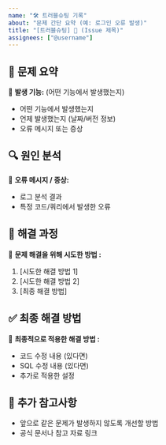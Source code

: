 ```yaml
---
name: "🛠 트러블슈팅 기록"
about: "문제 간단 요약 (예: 로그인 오류 발생)"
title: "[트러블슈팅] 🔹 (Issue 제목)"
assignees: ["@username"]
---
```

<!--
‼️ 주의사항 ‼️
이 주석의 위치를 변경하지 말아주세요. 템플릿 자동출력 오류가 발생합니다.

🛠 트러블슈팅 템플릿 사용 방법 🛠
1️⃣ 이 템플릿은 **문제 발생 시 원인 분석과 해결 방법을 기록** 하기 위해 사용됩니다.
2️⃣ `🔹` 부분에 해당 내용을 입력하세요. (필요 없는 항목은 삭제 가능)
3️⃣ `-` 부분에 자세한 내용을 입력하세요. (필요 없는 항목은 삭제 가능)
4️⃣ 코드나 SQL은 ``` 코드블록 ``` 안에 넣어주세요.
5️⃣ GitHub Issues에 등록하면 팀원들이 쉽게 확인할 수 있습니다.

1. name: "🛠 트러블슈팅 기록"
이 항목은 템플릿의 이름을 나타내며, 실제로 GitHub에서는 사용자가 선택할 수 있는 템플릿 목록에 보이는 이름입니다.
일반적으로 **"트러블슈팅 기록"**과 같이 명확하게 트러블슈팅을 위한 템플릿임을 알려주는 이름을 작성합니다.
트러블슈팅을 목적으로 이 템플릿을 사용한다면 이 부분을 수정할 필요는 없습니다.

2. about: "템플릿에 대한 추가설명(무엇이 문제인지)을 이 부분에 기입해주세요."
이 항목은 템플릿에 대한 설명을 추가하는 부분입니다. 템플릿이 무엇인지 간단하게 설명합니다.
트러블슈팅을 목적으로 이 템플릿을 사용한다면 겪고 있는 문제를 "" 안에 간단하게 설명합니다. 

3. title: "[트러블슈팅] 🔹 로그인 오류 발생"
이 항목은 Issue 제목을 자동으로 설정하는 부분입니다.
사용자가 템플릿을 사용할 때 이 제목은 트러블슈팅을 위한 간단한 문제 요약으로 바뀌어야 합니다.
예를 들어, "로그인 오류 발생"과 같이 문제의 핵심을 요약할 수 있습니다.

4. assignees: ["@username"]
이슈를 담당할 팀원을 지정하는 부분입니다.
해당 팀원의 GitHub 사용자 이름을 @username 부분에 작성합니다. 그러면 이 이슈가 자동으로 해당 팀원에게 할당됩니다.

민성빈 : @boyguyman
김성우 : @sw326
엄태정 : @TaeJeong-Eom
신혜서 : @tlsgptj

-->

## 🔨 문제 요약
🔹 **발생 기능:** (어떤 기능에서 발생했는지)
- 어떤 기능에서 발생했는지
- 언제 발생했는지 (날짜/버전 정보)
- 오류 메시지 또는 증상

## 🔍 원인 분석
🔹 **오류 메시지 / 증상:**
- 로그 분석 결과
- 특정 코드/쿼리에서 발생한 오류

## 🔧 해결 과정
🔹 **문제 해결을 위해 시도한 방법 :**
1. [시도한 해결 방법 1]
2. [시도한 해결 방법 2]
3. [최종 해결 방법]

## ✅ 최종 해결 방법
🔹 **최종적으로 적용한 해결 방법 :**
- 코드 수정 내용 (있다면)
- SQL 수정 내용 (있다면)
- 추가로 적용한 설정

## 📝 추가 참고사항
- 앞으로 같은 문제가 발생하지 않도록 개선할 방법
- 공식 문서나 참고 자료 링크  